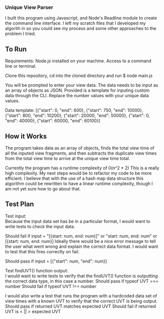 ### Unique View Parser

I built this program using Javascript, and Node's Readline module to create the command line interface.
I left my scratch files that I developed my algorith in so you could see my process and some other approaches 
to the problem I tried.

## To Run

Requirements: 
Node.js installed on your machine.
Access to a command line or terminal.

Clone this repository, cd into the cloned directory and run $ node main.js

You will be prompted to enter your view data. The data needs to be input as an array of objects as JSON.
Provided is a template for inputing custom data through the CLI. Replace the number values with your unique data values.

Data template:
[{"start": 0, "end": 600}, {"start": 750, "end": 10000}, {"start": 800, "end": 10200}, {"start": 20000, "end": 50000}, {"start": 0, "end": 40000}, {"start": 60000, "end": 60100}]

## How it Works

The program takes data as an array of objects, finds the total view time of all the inputed view fragments, and then subtracts
the duplicate view times from the total view time to arrive at the unique view time total. 

Currently the program has a runtime complexity of 0(n^2 * 2)
This is a really high complexity. My next steps would be to refactor my code to be more efficient. I believe that 
with the use of a hash map data structure this algorithm could be rewritten to have a linear runtime complexity, though I am 
not yet sure how to go about that.

## Test Plan

Test input: <br>
Because the input data set has be in a particular format, I would want to write tests to check the input data.

Should fail if input = "[{start: num, end: num}]" or "start: num, end: num" or [{start: num, end: num}]
Ideally there would be a nice error message to tell the user what went wrong and explain the correct data format. I would 
want to test that this fires correctly on fail.

Should pass if input = [{"start": num, "end": num}]


Test findUVT() function output: <br>
I would want to write tests to verify that the findUVT() function is outputting the correct data type, in this case 
a number.
Should pass if typeof UVT === number
Should fail if typeof UVT !== number

I would also write a test that runs the program with a hardcoded data set of view times with a known UVT to verify 
that the correct UVT is being output.
Should pass if returned UVT matches expected UVT
Should fail if returned UVT is < || > expected UVT
